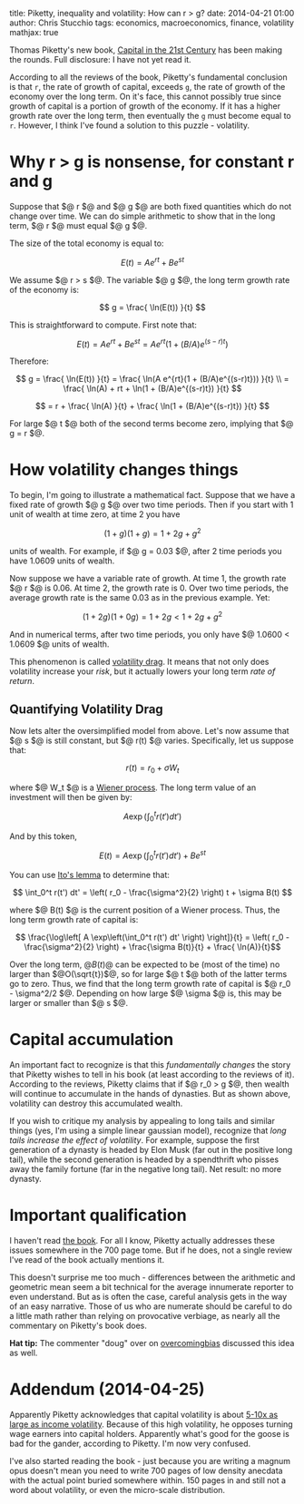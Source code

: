 title: Piketty, inequality and volatility: How can r > g?
date: 2014-04-21 01:00
author: Chris Stucchio
tags: economics, macroeconomics, finance, volatility
mathjax: true





Thomas Piketty's new book, [Capital in the 21st Century](http://www.amazon.com/gp/product/067443000X/ref=as_li_ss_tl?ie=UTF8&camp=1789&creative=390957&creativeASIN=067443000X&linkCode=as2&tag=christuc-20)  has been making the rounds. Full disclosure: I have not yet read it.

According to all the reviews of the book, Piketty's fundamental conclusion is that `r`, the rate of growth of capital, exceeds `g`, the rate of growth of the economy over the long term. On it's face, this cannot possibly true since growth of capital is a portion of growth of the economy. If it has a higher growth rate over the long term, then eventually the `g` must become equal to `r`. However, I think I've found a solution to this puzzle - volatility.




# Why r > g is nonsense, for constant r and g

Suppose that $@ r $@ and $@ g $@ are both fixed quantities which do not change over time. We can do simple arithmetic to show that in the long term, $@ r $@ must equal $@ g $@.

The size of the total economy is equal to:

$$ E(t) = A e^{rt} + B e^{st} $$

We assume $@ r > s $@. The variable $@ g $@, the long term growth rate of the economy is:

$$ g = \frac{ \ln(E(t)) }{t} $$

This is straightforward to compute. First note that:

$$ E(t) = A e^{rt} + B e^{st} =  A e^{rt}(1 + (B/A)e^{(s-r)t}) $$

Therefore:

$$ g = \frac{ \ln(E(t)) }{t} = \frac{ \ln(A e^{rt}(1 + (B/A)e^{(s-r)t})) }{t} \\
= \frac{ \ln(A) + rt + \ln(1 + (B/A)e^{(s-r)t}) }{t} $$

$$ = r + \frac{ \ln(A) }{t} + \frac{ \ln(1 + (B/A)e^{(s-r)t}) }{t} $$

For large $@ t $@ both of the second terms become zero, implying that $@ g = r $@.

# How volatility changes things

To begin, I'm going to illustrate a mathematical fact. Suppose that we have a fixed rate of growth $@ g $@ over two time periods. Then if you start with 1 unit of wealth at time zero, at time 2 you have

$$ (1+g)(1+g) = 1+2g+g^2 $$

units of wealth. For example, if $@ g = 0.03 $@, after 2 time periods you have 1.0609 units of wealth.

Now suppose we have a variable rate of growth. At time 1, the growth rate $@ r $@ is 0.06. At time 2, the growth rate is 0. Over two time periods, the average growth rate is the same 0.03 as in the previous example. Yet:

$$ (1+2g)(1+0g) = 1+2g < 1+2g+g^2 $$

And in numerical terms, after two time periods, you only have $@ 1.0600 < 1.0609 $@ units of wealth.

This phenomenon is called [volatility drag](http://cssanalytics.wordpress.com/2012/03/12/understanding-the-link-between-volatility-and-compound-returns/). It means that not only does volatility increase your *risk*, but it actually lowers your long term *rate of return*.

## Quantifying Volatility Drag

Now lets alter the oversimplified model from above. Let's now assume that $@ s $@ is still constant, but $@ r(t) $@ varies. Specifically, let us suppose that:

$$ r(t) = r_0 + \sigma W_t $$

where $@ W_t $@ is a [Wiener process](http://en.wikipedia.org/wiki/Wiener_process). The long term value of an investment will then be given by:

$$ A \exp\left(\int_0^t r(t') dt' \right) $$

And by this token,

$$ E(t) = A \exp\left(\int_0^t r(t') dt' \right) + B e^{st} $$

You can use [Ito's lemma](http://en.wikipedia.org/wiki/It%C5%8D's_lemma#Geometric_Brownian_motion) to determine that:

$$ \int_0^t r(t') dt' = \left( r_0 - \frac{\sigma^2}{2} \right) t + \sigma B(t) $$

where $@ B(t) $@ is the current position of a Wiener process. Thus, the long term growth rate of capital is:

$$ \frac{\log\left[ A \exp\left(\int_0^t r(t') dt' \right) \right]}{t} = \left( r_0 - \frac{\sigma^2}{2} \right) + \frac{\sigma B(t)}{t} + \frac{ \ln(A)}{t}$$

Over the long term, $@B(t)$@ can be expected to be (most of the time) no larger than $@O(\sqrt{t})$@, so for large $@ t $@ both of the latter terms go to zero. Thus, we find that the long term growth rate of capital is $@ r_0 - \sigma^2/2 $@. Depending on how large $@ \sigma $@ is, this may be larger or smaller than $@ s $@.

# Capital accumulation

An important fact to recognize is that this *fundamentally changes* the story that Piketty wishes to tell in his book (at least according to the reviews of it). According to the reviews, Piketty claims that if $@ r_0 > g $@, then wealth will continue to accumulate in the hands of dynasties. But as shown above, volatility can destroy this accumulated wealth.

If you wish to critique my analysis by appealing to long tails and similar things (yes, I'm using a simple linear gaussian model), recognize that *long tails increase the effect of volatility*. For example, suppose the first generation of a dynasty is headed by Elon Musk (far out in the positive long tail), while the second generation is headed by a spendthrift who pisses away the family fortune (far in the negative long tail). Net result: no more dynasty.

# Important qualification

I haven't read [the book](http://www.amazon.com/gp/product/067443000X/ref=as_li_ss_tl?ie=UTF8&camp=1789&creative=390957&creativeASIN=067443000X&linkCode=as2&tag=christuc-20). For all I know, Piketty actually addresses these issues somewhere in the 700 page tome. But if he does, not a single review I've read of the book actually mentions it.

This doesn't surprise me too much - differences between the arithmetic and geometric mean seem a bit technical for the average innumerate reporter to even understand. But as is often the case, careful analysis gets in the way of an easy narrative. Those of us who are numerate should be careful to do a little math rather than relying on provocative verbiage, as nearly all the commentary on Piketty's book does.

**Hat tip:** The commenter "doug" over on [overcomingbias](http://www.overcomingbias.com/2014/03/hidden-taxes-must-be-huge.html) discussed this idea as well.

# Addendum (2014-04-25)

Apparently Piketty acknowledges that capital volatility is about [5-10x as large as income volatility](http://www.nationalreview.com/agenda/376345/thomas-piketty-made-case-privatizing-social-security-arpit-gupta). Because of this high volatility, he opposes turning wage earners into capital holders. Apparently what's good for the goose is bad for the gander, according to Piketty. I'm now very confused.

I've also started reading the book - just because you are writing a magnum opus doesn't mean you need to write 700 pages of low density anecdata with the actual point buried somewhere within. 150 pages in and still not a word about volatility, or even the micro-scale distribution.
